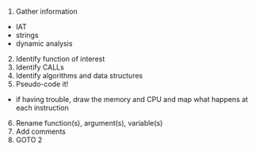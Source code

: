 1. Gather information
  * IAT
  * strings
  * dynamic analysis
2. Identify function of interest
3. Identify CALLs
4. Identify algorithms and data structures
5. Pseudo-code it!
  * if having trouble, draw the memory and CPU and map what happens at each instruction
6. Rename function(s), argument(s), variable(s)
7. Add comments
8. GOTO 2
